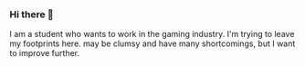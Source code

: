 ### Hi there 👋
I am a student who wants to work in the gaming industry.
I'm trying to leave my footprints here.
may be clumsy and have many shortcomings, but I want to improve further.
